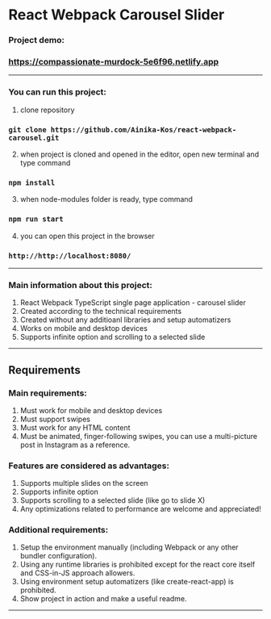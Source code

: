 # React Webpack Carousel Slider

### Project demo:
### https://compassionate-murdock-5e6f96.netlify.app

---

### You can run this project:
1. clone repository
### `git clone https://github.com/Ainika-Kos/react-webpack-carousel.git`
2. when project is cloned and opened in the editor, open new terminal and type command
### `npm install`
3. when node-modules folder is ready, type command
### `npm run start`
4. you can open this project in the browser
### `http://http://localhost:8080/`

---

### Main information about this project:
1. React Webpack TypeScript single page application - carousel slider
2. Created according to the technical requirements
3. Created without any additioanl libraries and setup automatizers
4. Works on mobile and desktop devices
5. Supports infinite option and scrolling to a selected slide

---

## Requirements

### Main requirements:
1. Must work for mobile and desktop devices
2. Must support swipes
3. Must work for any HTML content
4. Must be animated, finger-following swipes, you can use a multi-picture post in Instagram as a reference.

### Features are considered as advantages:
1. Supports multiple slides on the screen
2. Supports infinite option
3. Supports scrolling to a selected slide (like go to slide X)
4. Any optimizations related to performance are welcome and appreciated!

### Additional requirements:
1. Setup the environment manually (including Webpack or any other bundler configuration).
2. Using any runtime libraries is prohibited except for the react core itself and CSS-in-JS approach allowers.
3. Using environment setup automatizers (like create-react-app) is prohibited.
4. Show project in action and make a useful readme.

---

